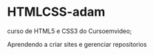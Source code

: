 # HTMLCSS-adam
 curso de HTML5 e CSS3 do Cursoemvideo;

 Aprendendo a criar sites e gerenciar repositorios

